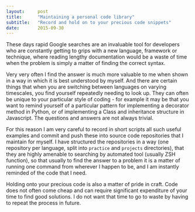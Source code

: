 ```yaml
---
layout:     post
title:      "Maintaining a personal code library"
subtitle:   "Record and hold on to your precious code snippets"
date:       2015-09-30
---
```


These days rapid Google searches are an invaluable tool for developers who are constantly getting to grips with a
new language, framework or technique, where reading lengthy documentation would be a waste of time when the problem
is simply a matter of finding the correct syntax.

Very very often I find the answer is much more valuable to me when shown in a way in which it is best understood by
myself. And there are certain things that when you are switching between languages on varying timescales, you find
yourself repeatedly needing to look up. They can often be unique to your particular style of coding - for example
it may be that you want to remind yourself of a particular pattern for implementing a decorator method in Python, or of
implementing a Class and inheritance structure in Javascript. The questions and answers are not always trivial.

For this reason I am very careful to record in short scripts all such useful examples and commit and push these into
source code repositories that I maintain for myself. I have structured the repositories in a way (one repository per language,
split into `practice` and `projects` directories), that they are highly
amenable to searching by automated tool (usually ZSH function), so that usually to find the answer to a problem it is
a matter of running one command from wherever I happen to be, and I am instantly reminded of the code that I need.

Holding onto your precious code is also a matter of pride in craft. Code does not often come cheap and can require
significant expenditure of your time to find good solutions. I do not want that time to go to waste by having to repeat
the process in future.
